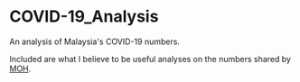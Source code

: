 # COVID-19_Analysis
An analysis of Malaysia's COVID-19 numbers.

Included are what I believe to be useful analyses on the numbers shared by [MOH](https://github.com/MoH-Malaysia/covid19-public).
